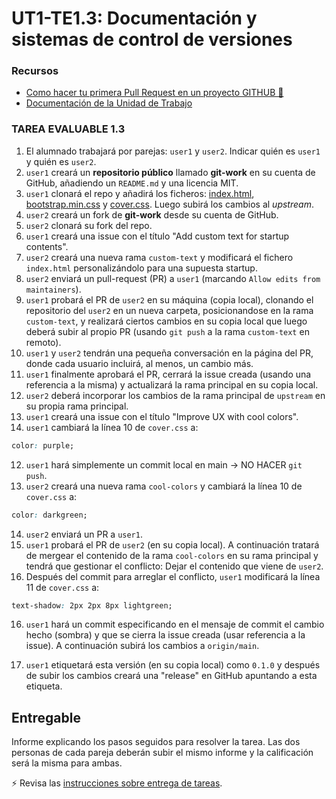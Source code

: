 # UT1-TE1.3: Documentación y sistemas de control de versiones

### Recursos
 
- [Como hacer tu primera Pull Request en un proyecto GITHUB 🧱](https://youtu.be/_M8oalUyz10)
- [Documentación de la Unidad de Trabajo](https://sharp-voice-0ff.notion.site/Documentaci-n-y-sistemas-de-control-de-versiones-4f34a299f66d42b1aac4853788a41127)

### TAREA EVALUABLE 1.3

1. El alumnado trabajará por parejas: `user1` y `user2`. Indicar quién es `user1` y quién es `user2`.
2. `user1` creará un **repositorio público** llamado **git-work** en su cuenta de GitHub, añadiendo un `README.md` y una licencia MIT.
3. `user1` clonará el repo y añadirá los ficheros: [index.html](./files/index.html), [bootstrap.min.css](./files/bootstrap.min.css) y [cover.css](./files/cover.css). Luego subirá los cambios al _upstream_.
4. `user2` creará un fork de **git-work** desde su cuenta de GitHub.
5. `user2` clonará su fork del repo.
6. `user1` creará una issue con el título "Add custom text for startup contents".
7. `user2` creará una nueva rama `custom-text` y modificará el fichero `index.html` personalizándolo para una supuesta startup.
8. `user2` enviará un pull-request (PR) a `user1` (marcando `Allow edits from maintainers`).
9. `user1` probará el PR de `user2` en su máquina (copia local), clonando el repositorio del `user2` en un nueva carpeta, posicionandose en la rama `custom-text`, y realizará ciertos cambios en su copia local que luego deberá subir al propio PR (usando `git push` a la rama `custom-text` en remoto).
10. `user1` y `user2` tendrán una pequeña conversación en la página del PR, donde cada usuario incluirá, al menos, un cambio más.
11. `user1` finalmente aprobará el PR, cerrará la issue creada (usando una referencia a la misma) y actualizará la rama principal en su copia local.
12. `user2` deberá incorporar los cambios de la rama principal de `upstream` en su propia rama principal.
13. `user1` creará una issue con el título "Improve UX with cool colors".
14. `user1` cambiará la línea 10 de `cover.css` a:

```css
color: purple;
```

12. `user1` hará simplemente un commit local en main → NO HACER `git push`.
13. `user2` creará una nueva rama `cool-colors` y cambiará la línea 10 de `cover.css` a:

```css
color: darkgreen;
```

14. `user2` enviará un PR a `user1`.
15. `user1` probará el PR de `user2` (en su copia local). A continuación tratará de mergear el contenido de la rama `cool-colors` en su rama principal y tendrá que gestionar el conflicto: Dejar el contenido que viene de `user2`.
16. Después del commit para arreglar el conflicto, `user1` modificará la línea 11 de `cover.css` a:

```css
text-shadow: 2px 2px 8px lightgreen;
```

16. `user1` hará un commit especificando en el mensaje de commit el cambio hecho (sombra) y que se cierra la issue creada (usar referencia a la issue). A continuación subirá los cambios a `origin/main`.

17. `user1` etiquetará esta versión (en su copia local) como `0.1.0` y después de subir los cambios creará una "release" en GitHub apuntando a esta etiqueta.

## Entregable

Informe explicando los pasos seguidos para resolver la tarea. Las dos personas de cada pareja deberán subir el mismo informe y la calificación será la misma para ambas.

⚡ Revisa las [instrucciones sobre entrega de tareas](../../_info/entrega-tareas-info.md).

